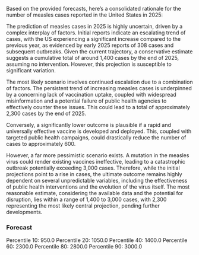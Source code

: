 Based on the provided forecasts, here’s a consolidated rationale for the number of measles cases reported in the United States in 2025:

The prediction of measles cases in 2025 is highly uncertain, driven by a complex interplay of factors. Initial reports indicate an escalating trend of cases, with the US experiencing a significant increase compared to the previous year, as evidenced by early 2025 reports of 308 cases and subsequent outbreaks. Given the current trajectory, a conservative estimate suggests a cumulative total of around 1,400 cases by the end of 2025, assuming no intervention. However, this projection is susceptible to significant variation.

The most likely scenario involves continued escalation due to a combination of factors. The persistent trend of increasing measles cases is underpinned by a concerning lack of vaccination uptake, coupled with widespread misinformation and a potential failure of public health agencies to effectively counter these issues.  This could lead to a total of approximately 2,300 cases by the end of 2025.

Conversely, a significantly lower outcome is plausible if a rapid and universally effective vaccine is developed and deployed. This, coupled with targeted public health campaigns, could drastically reduce the number of cases to approximately 600.

However, a far more pessimistic scenario exists. A mutation in the measles virus could render existing vaccines ineffective, leading to a catastrophic outbreak potentially exceeding 3,000 cases.  Therefore, while the initial projections point to a rise in cases, the ultimate outcome remains highly dependent on several unpredictable variables, including the effectiveness of public health interventions and the evolution of the virus itself. The most reasonable estimate, considering the available data and the potential for disruption, lies within a range of 1,400 to 3,000 cases, with 2,300 representing the most likely central projection, pending further developments.

### Forecast

Percentile 10: 950.0
Percentile 20: 1050.0
Percentile 40: 1400.0
Percentile 60: 2300.0
Percentile 80: 2800.0
Percentile 90: 3000.0